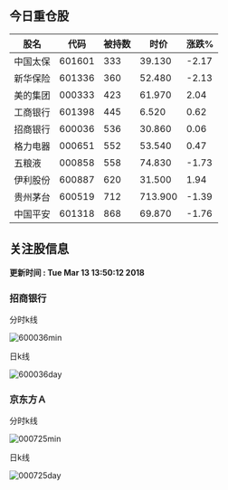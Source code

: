 
## 今日重仓股 

|股名|代码|被持数|时价|涨跌%|
|---|---|---|---|---|
|中国太保|601601|333|39.130|-2.17|
|新华保险|601336|360|52.480|-2.13|
|美的集团|000333|423|61.970|2.04|
|工商银行|601398|445|6.520|0.62|
|招商银行|600036|536|30.860|0.06|
|格力电器|000651|552|53.540|0.47|
|五粮液|000858|558|74.830|-1.73|
|伊利股份|600887|620|31.500|1.94|
|贵州茅台|600519|712|713.900|-1.39|
|中国平安|601318|868|69.870|-1.76|

## 关注股信息
**更新时间 : Tue Mar 13 13:50:12 2018**
### 招商银行 
分时k线

![600036min](http://image.sinajs.cn/newchart/min/n/sh600036.gif)

日k线

![600036day](http://image.sinajs.cn/newchart/daily/n/sh600036.gif)

### 京东方Ａ 
分时k线

![000725min](http://image.sinajs.cn/newchart/min/n/sz000725.gif)

日k线

![000725day](http://image.sinajs.cn/newchart/daily/n/sz000725.gif)
